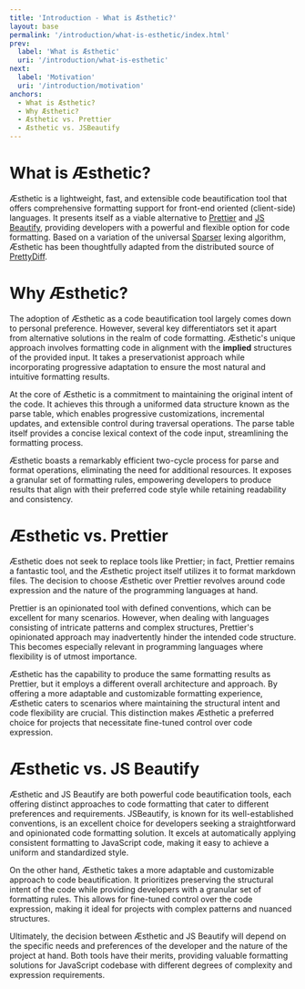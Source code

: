 ```yaml
---
title: 'Introduction - What is Æsthetic?'
layout: base
permalink: '/introduction/what-is-esthetic/index.html'
prev:
  label: 'What is Æsthetic'
  uri: '/introduction/what-is-esthetic'
next:
  label: 'Motivation'
  uri: '/introduction/motivation'
anchors:
  - What is Æsthetic?
  - Why Æsthetic?
  - Æsthetic vs. Prettier
  - Æsthetic vs. JSBeautify
---
```


# What is Æsthetic?

Æsthetic is a lightweight, fast, and extensible code beautification tool that offers comprehensive formatting support for front-end oriented (client-side) languages. It presents itself as a viable alternative to [Prettier](https://prettier.io/) and [JS Beautify](https://beautifier.io/), providing developers with a powerful and flexible option for code formatting. Based on a variation of the universal [Sparser](https://sparser.io/docs-html/tech-documentation.xhtml#universal-parse-model) lexing algorithm, Æsthetic has been thoughtfully adapted from the distributed source of [PrettyDiff](https://github.com/prettydiff/prettydiff/blob/master/options.md).

# Why Æsthetic?

The adoption of Æsthetic as a code beautification tool largely comes down to personal preference. However, several key differentiators set it apart from alternative solutions in the realm of code formatting. Æsthetic's unique approach involves formatting code in alignment with the **implied** structures of the provided input. It takes a preservationist approach while incorporating progressive adaptation to ensure the most natural and intuitive formatting results.

At the core of Æsthetic is a commitment to maintaining the original intent of the code. It achieves this through a uniformed data structure known as the parse table, which enables progressive customizations, incremental updates, and extensible control during traversal operations. The parse table itself provides a concise lexical context of the code input, streamlining the formatting process.

Æsthetic boasts a remarkably efficient two-cycle process for parse and format operations, eliminating the need for additional resources. It exposes a granular set of formatting rules, empowering developers to produce results that align with their preferred code style while retaining readability and consistency.

# Æsthetic vs. Prettier

Æsthetic does not seek to replace tools like Prettier; in fact, Prettier remains a fantastic tool, and the Æsthetic project itself utilizes it to format markdown files. The decision to choose Æsthetic over Prettier revolves around code expression and the nature of the programming languages at hand.

Prettier is an opinionated tool with defined conventions, which can be excellent for many scenarios. However, when dealing with languages consisting of intricate patterns and complex structures, Prettier's opinionated approach may inadvertently hinder the intended code structure. This becomes especially relevant in programming languages where flexibility is of utmost importance.

Æsthetic has the capability to produce the same formatting results as Prettier, but it employs a different overall architecture and approach. By offering a more adaptable and customizable formatting experience, Æsthetic caters to scenarios where maintaining the structural intent and code flexibility are crucial. This distinction makes Æsthetic a preferred choice for projects that necessitate fine-tuned control over code expression.

# Æsthetic vs. JS Beautify

Æsthetic and JS Beautify are both powerful code beautification tools, each offering distinct approaches to code formatting that cater to different preferences and requirements. JSBeautify, is known for its well-established conventions, is an excellent choice for developers seeking a straightforward and opinionated code formatting solution. It excels at automatically applying consistent formatting to JavaScript code, making it easy to achieve a uniform and standardized style.

On the other hand, Æsthetic takes a more adaptable and customizable approach to code beautification. It prioritizes preserving the structural intent of the code while providing developers with a granular set of formatting rules. This allows for fine-tuned control over the code expression, making it ideal for projects with complex patterns and nuanced structures.

Ultimately, the decision between Æsthetic and JS Beautify will depend on the specific needs and preferences of the developer and the nature of the project at hand. Both tools have their merits, providing valuable formatting solutions for JavaScript codebase with different degrees of complexity and expression requirements.
